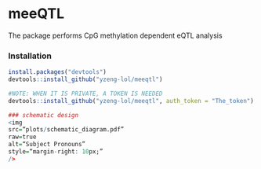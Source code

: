 # meeQTL

The package performs CpG methylation dependent eQTL analysis

### Installation

```R
install.packages("devtools")
devtools::install_github("yzeng-lol/meeqtl")

#NOTE: WHEN IT IS PRIVATE, A TOKEN IS NEEDED
devtools::install_github("yzeng-lol/meeqtl", auth_token = "The_token")

### schematic design
<img
src=“plots/schematic_diagram.pdf”
raw=true
alt=“Subject Pronouns”
style=“margin-right: 10px;”
/>
